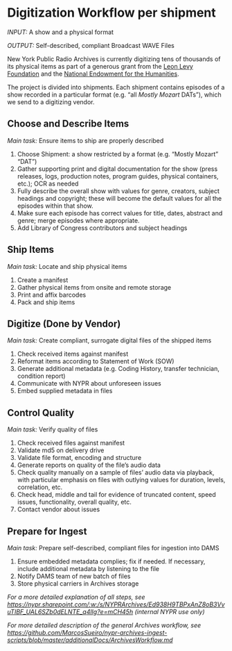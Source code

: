 # Digitization Workflow per shipment 

_INPUT:_ A show and a physical format 

_OUTPUT:_ Self-described, compliant Broadcast WAVE Files 

New York Public Radio Archives is currently digitizing tens of thousands of its physical items as part of a generous grant from the [Leon Levy Foundation](https://nypublicradio.org/2020/02/24/new-york-public-radio-archives-receives-2-5-million-grant-from-the-leon-levy-foundation-for-the-preservation-of-wnyc-and-wqxr-archival-collections/) and the [National Endowment for the Humanities](https://www.neh.gov/).

The project is divided into shipments. Each shipment contains episodes of a show recorded in a particular format (e.g. “all _Mostly Mozart_ DATs”), which we send to a digitizing vendor.

## Choose and Describe Items
_Main task:_ Ensure items to ship are properly described 
1. Choose Shipment: a show restricted by a format (e.g. “Mostly Mozart” “DAT”) 
2. Gather supporting print and digital documentation for the show (press releases, logs, production notes, program guides, physical containers, etc.); OCR as needed 
3. Fully describe the overall show with values for genre, creators, subject headings and copyright; these will become the default values for all the episodes within that show.
4. Make sure each episode has correct values for title, dates, abstract and genre; merge episodes where appropriate.
5. Add Library of Congress contributors and subject headings

## Ship Items
_Main task:_ Locate and ship physical items
1. Create a manifest
2. Gather physical items from onsite and remote storage 
3. Print and affix barcodes
4. Pack and ship items

## Digitize (Done by Vendor)
_Main task:_ Create compliant, surrogate digital files of the shipped items
1. Check received items against manifest
2. Reformat items according to Statement of Work (SOW)
3. Generate additional metadata (e.g. Coding History, transfer technician, condition report)
4. Communicate with NYPR about unforeseen issues
5. Embed supplied metadata in files 

## Control Quality
_Main task:_ Verify quality of files 
1. Check received files against manifest
2. Validate md5 on delivery drive
3. Validate file format, encoding and structure
4. Generate reports on quality of the file’s audio data
5. Check quality manually on a sample of files’ audio data via playback, with particular emphasis on files with outlying values for duration, levels, correlation, etc.
6. Check head, middle and tail for evidence of truncated content, speed issues, functionality, overall quality, etc. 
7. Contact vendor about issues

## Prepare for Ingest 
_Main task:_ Prepare self-described, compliant files for ingestion into DAMS
1. Ensure embedded metadata complies; fix if needed. If necessary, include additional metadata by listening to the file
2. Notify DAMS team of new batch of files
3. Store physical carriers in Archives storage



_For a more detailed explanation of all steps, see https://nypr.sharepoint.com/:w:/s/NYPRArchives/Ed938H9TBPxAnZ8oB3VvuTIBF_UAL6SZb0dELNTE_q4lIg?e=mCH45h (internal NYPR use only)_

_For more detailed description of the general Archives workflow, see https://github.com/MarcosSueiro/nypr-archives-ingest-scripts/blob/master/additionalDocs/ArchivesWorkflow.md_
